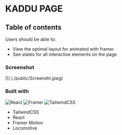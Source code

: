 # KADDU PAGE

## Table of contents

Users should be able to:

- View the optimal layout for animated with framer.
- See states for all interactive elements on the page

### Screenshot

![] (./public/Screensht.jpeg)

### Built with

![React](https://img.shields.io/badge/react-%2320232a.svg?style=for-the-badge&logo=react&logoColor=%2361DAFB)
![Framer](https://img.shields.io/badge/Framer-black?style=for-the-badge&logo=framer&logoColor=blue)
![TailwindCSS](https://img.shields.io/badge/tailwindcss-%2338B2AC.svg?style=for-the-badge&logo=tailwind-css&logoColor=white)

- TailwindCSS
- React
- Framer Motion
- Locomotive 



